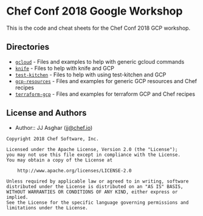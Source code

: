 # Chef Conf 2018 Google Workshop

This is the code and cheat sheets for the Chef Conf 2018 GCP workshop.

## Directories

- [`gcloud`](gcloud/) - Files and examples to help with generic gcloud commands
- [`knife`](knife/) - Files to help with knife and GCP
- [`test-kitchen`](test-kitchen/) - Files to help with using test-kitchen and GCP
- [`gcp-resources`](gcp-resources/) - Files and examples for generic GCP resources and Chef recipes
- [`terraform-gcp`](terraform-gcp/) - Files and examples for terraform GCP and Chef recipes

## License and Authors
- Author:: JJ Asghar (jj@chef.io)

```text
Copyright 2018 Chef Software, Inc.

Licensed under the Apache License, Version 2.0 (the "License");
you may not use this file except in compliance with the License.
You may obtain a copy of the License at

    http://www.apache.org/licenses/LICENSE-2.0

Unless required by applicable law or agreed to in writing, software
distributed under the License is distributed on an "AS IS" BASIS,
WITHOUT WARRANTIES OR CONDITIONS OF ANY KIND, either express or implied.
See the License for the specific language governing permissions and
limitations under the License.
```
